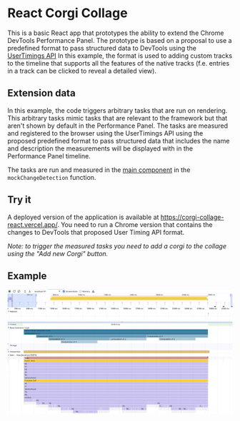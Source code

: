 # React Corgi Collage

This is a basic React app that prototypes the ability to extend the
Chrome DevTools Performance Panel. The prototype is based on a proposal
to use a predefined format to pass structured data to DevTools using the
[UserTimings API](https://developer.mozilla.org/en-US/docs/Web/API/Performance_API/User_timing)
In this example, the format is used to adding custom tracks to the
timeline that supports all the features of the native tracks (f.e.
entries in a track can be clicked to reveal a detailed view).

## Extension data

In this example, the code triggers arbitrary tasks that are run on
rendering. This arbitrary tasks mimic tasks that are relevant to the
framework but that aren't shown by default in the Performance Panel.
The tasks are measured and registered to the browser using the
UserTimings API using the proposed predefined format to pass structured
data that includes the name and description the measurements will be
displayed with in the Performance Panel timeline.

The tasks are run and measured in the [main component](./src/App.js) in
the `mockChangeDetection` function.

## Try it

A deployed version of the application is available at https://corgi-collage-react.vercel.app/.
You need to run a Chrome version that contains the changes to
DevTools that proposed User Timing API format.

_*Note: to trigger the measured tasks you need to add a corgi to the collage
using the "Add new Corgi" button.*_

## Example

![extension track](./public/example.png "Extension track")
